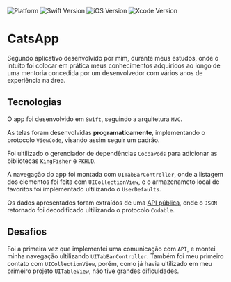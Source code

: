 ![Platform](https://img.shields.io/badge/Platform-iOS-blue.svg?style=for-the-badge)
![Swift Version](https://img.shields.io/badge/Swift-5.3-orange.svg?style=for-the-badge&logo=swift)
![iOS Version](https://img.shields.io/badge/iOS-14.5+-green.svg?style=for-the-badge) 
![Xcode Version](https://img.shields.io/badge/Xcode-13+-blue.svg?style=for-the-badge)

# CatsApp

Segundo aplicativo desenvolvido por mim, durante meus estudos, onde o intuito foi colocar em prática meus conhecimentos adquiridos ao longo de uma mentoria concedida por um desenvolvedor com vários anos de experiência na área. 

## Tecnologias

O app foi desenvolvido em `Swift`, seguindo a arquitetura `MVC`.

As telas foram desenvolvidas **programaticamente**, implementando o protocolo `ViewCode`, visando assim seguir um padrão.

Foi ultilizado o gerenciador de dependências `CocoaPods` para adicionar as bibliotecas `KingFisher` e `PKHUD`.

A navegação do app foi montada com `UITabBarController`, onde a listagem dos elementos foi feita com `UICollectionView`, e o armazenameto local de favoritos foi implementado ultilizando o `UserDefaults`.

Os dados apresentados foram extraídos de uma [API pública](https://api.thecatapi.com/v1/breeds), onde o `JSON` retornado foi decodificado ultilizando o protocolo `Codable`.

## Desafios

Foi a primeira vez que implementei uma  comunicação com `API`, e montei minha navegação ultilizando `UITabBarController`. Também foi meu primeiro contato com `UICollectionView`, porém, como já havia ultilizado em meu primeiro projeto `UITableView`, não tive grandes dificuldades.

